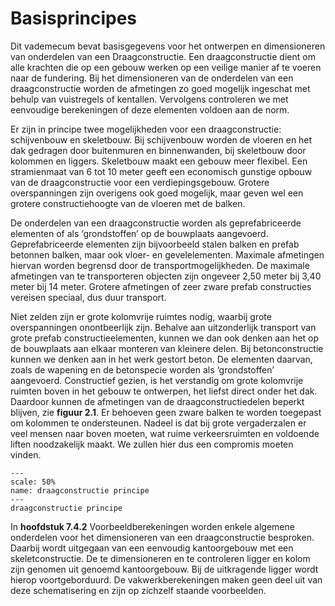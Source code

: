 # Basisprincipes

Dit vademecum bevat basisgegevens voor het ontwerpen en dimensioneren van onderdelen van een Draagconstructie. Een draagconstructie dient om alle krachten die op een gebouw werken op een veilige manier af te voeren naar de fundering. Bij het dimensioneren van de onderdelen van een draagconstructie worden de afmetingen zo goed mogelijk ingeschat met behulp van vuistregels of kentallen. Vervolgens controleren we met eenvoudige berekeningen of deze elementen voldoen aan de norm.

Er zijn in principe twee mogelijkheden voor een draagconstructie: schijvenbouw en skeletbouw. Bij schijvenbouw worden de vloeren en het dak gedragen door buitenmuren en binnenwanden, bij skeletbouw door kolommen en liggers. Skeletbouw maakt een gebouw meer flexibel. Een stramienmaat van 6 tot 10 meter geeft een economisch gunstige opbouw van de draagconstructie voor een verdiepingsgebouw. Grotere overspanningen zijn overigens ook goed mogelijk, maar geven wel een grotere constructiehoogte van de vloeren met de balken. 

De onderdelen van een draagconstructie worden als geprefabriceerde elementen of als ‘grondstoffen’ op de bouwplaats aangevoerd. Geprefabriceerde elementen zijn bijvoorbeeld stalen balken en prefab betonnen balken, maar ook vloer- en gevelelementen. Maximale afmetingen hiervan worden begrensd door de transportmogelijkheden. De maximale afmetingen van te transporteren objecten zijn ongeveer 2,50 meter bij 3,40 meter bij 14 meter. Grotere afmetingen of zeer zware prefab constructies vereisen speciaal, dus duur transport.

Niet zelden zijn er grote kolomvrije ruimtes nodig, waarbij grote overspanningen onontbeerlijk zijn. Behalve aan uitzonderlijk transport van grote prefab constructieelementen, kunnen we dan ook denken aan het op de bouwplaats aan elkaar monteren van kleinere delen. Bij betonconstructie kunnen we denken aan in het werk gestort beton. De elementen daarvan, zoals de wapening en de betonspecie worden als ‘grondstoffen’ aangevoerd. Constructief gezien, is het verstandig om grote kolomvrije ruimten boven in het gebouw te ontwerpen, het liefst direct onder het dak. Daardoor kunnen de afmetingen van de draagconstructiedelen beperkt blijven, zie **figuur 2.1**. Er behoeven geen zware balken te worden toegepast om kolommen te ondersteunen. Nadeel is dat bij grote vergaderzalen er veel mensen naar boven moeten, wat ruime verkeersruimten en voldoende liften noodzakelijk maakt. We zullen hier dus een compromis moeten vinden.

```{figure} Images/Figuur1draagconstructieprincipe.jpg
---
scale: 50%
name: draagconstructie principe
---
draagconstructie principe
```

In **hoofdstuk 7.4.2** Voorbeeldberekeningen worden enkele algemene onderdelen voor het dimensioneren van een draagconstructie besproken. Daarbij wordt uitgegaan van een eenvoudig kantoorgebouw met een skeletconstructie. De te dimensioneren en te controleren ligger en kolom zijn genomen uit genoemd kantoorgebouw. Bij de uitkragende ligger wordt hierop voortgeborduurd. De vakwerkberekeningen maken geen deel uit van deze schematisering en zijn op zichzelf staande voorbeelden.